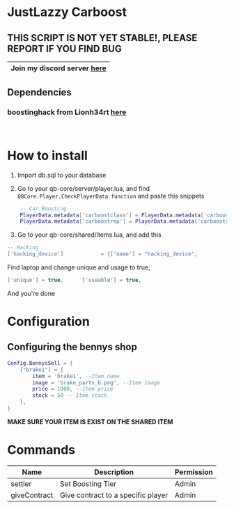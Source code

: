 # JustLazzy Carboost

## THIS SCRIPT IS NOT YET STABLE!, PLEASE REPORT IF YOU FIND BUG

| Join my discord server [here](https://discord.gg/fqUjRyhW2z) |
| ------------------------------------------------------------ |

## Dependencies

### boostinghack from Lionh34rt [here](https://github.com/Lionh34rt/boostinghack.git)

<BR>

# How to install

<tr>

1. Import db.sql to your database

2. Go to your qb-core/server/player.lua, and find `QBCore.Player.CheckPlayerData function` and paste this snippets

```lua
    -- Car Boosting
    PlayerData.metadata['carboostclass'] = PlayerData.metadata['carboostclass'] or 'D'
    PlayerData.metadata['carboostrep'] = PlayerData.metadata['carboostrep'] or 0
```

3. Go to your qb-core/shared/items.lua, and add this

```lua
-- Hacking
['hacking_device']			  = {['name'] = "hacking_device",					['label'] = "Hacking device",			['weight'] = 500,		['type'] = 'item', 		['image'] = 'hacking_device.png',			['unique'] = true,		['useable']	= true,		['shouldClose'] = true,	   ['combinable'] = nil,   ['description'] = "A multi purpose hacking device"},
```

Find laptop and change unique and usage to true,

```lua
['unique'] = true, 		['useable'] = true,
```

And you're done

# Configuration

## Configuring the bennys shop

```lua
Config.BennysSell = {
    ["brake1"] = {
        item = 'brake1', --Item name
        image = 'brake_parts_b.png', --Item image
        price = 1000, --Item price
        stock = 50 -- Item stock
    },
}
```

**MAKE SURE YOUR ITEM IS EXIST ON THE SHARED ITEM**

# Commands

| Name         | Description                        | Permission |
| ------------ | ---------------------------------- | ---------- |
| settier      | Set Boosting Tier                  | Admin      |
| giveContract | Give contract to a specific player | Admin      |
